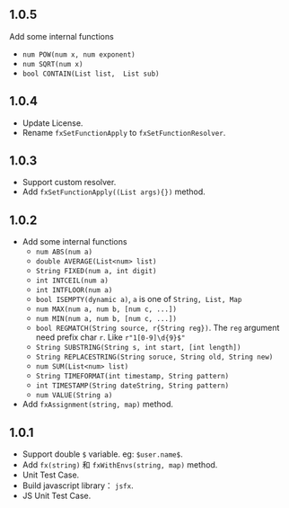 ## 1.0.5

Add some internal functions

- `num POW(num x, num exponent)`
- `num SQRT(num x)`
- `bool CONTAIN(List list,  List sub)`

## 1.0.4

- Update License.
- Rename `fxSetFunctionApply` to `fxSetFunctionResolver`.

## 1.0.3

- Support custom resolver.
- Add `fxSetFunctionApply((List args){})` method.

## 1.0.2

- Add some internal functions
  - `num ABS(num a)`
  - `double AVERAGE(List<num> list)`
  - `String FIXED(num a, int digit)`
  - `int INTCEIL(num a)`
  - `int INTFLOOR(num a)`
  - `bool ISEMPTY(dynamic a)`, `a` is one of `String, List, Map`
  - `num MAX(num a, num b, [num c, ...])`
  - `num MIN(num a, num b, [num c, ...])`
  - `bool REGMATCH(String source, r{String reg})`. The `reg` argument need prefix char `r`. Like `r"1[0-9]\d{9}$"`
  - `String SUBSTRING(String s, int start, [int length])`
  - `String REPLACESTRING(String soruce, String old, String new)`
  - `num SUM(List<num> list)`
  - `String TIMEFORMAT(int timestamp, String pattern)`
  - `int TIMESTAMP(String dateString, String pattern)`
  - `num VALUE(String a)`
- Add `fxAssignment(string, map)` method.

## 1.0.1

- Support double  `$`  variable. eg: `$user.name$`.
- Add `fx(string)` 和 `fxWithEnvs(string, map)` method.
- Unit Test Case.
- Build javascript library： `jsfx`.
- JS Unit Test Case.
